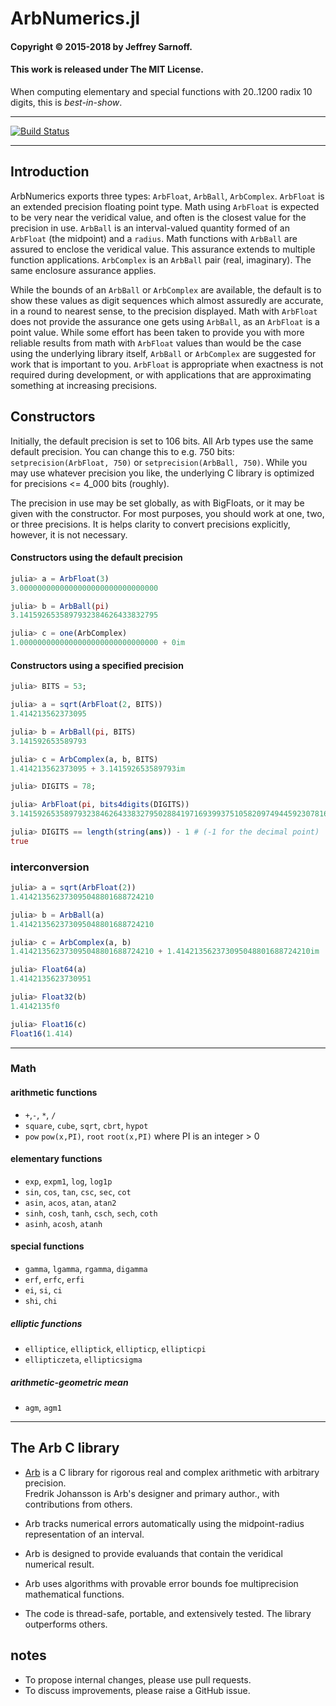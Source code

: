 # ArbNumerics.jl


#### Copyright © 2015-2018 by Jeffrey Sarnoff. 
####  This work is released under The MIT License.

When computing elementary and special functions
with 20..1200 radix 10 digits, this is _best-in-show_.

-----

[![Build Status](https://travis-ci.org/JeffreySarnoff/ArbNumerics.jl.svg?branch=master)](https://travis-ci.org/JeffreySarnoff/ArbNumerics.jl)

----

## Introduction

ArbNumerics exports three types: `ArbFloat`, `ArbBall`, `ArbComplex`.  `ArbFloat` is an extended precision floating point type. Math using `ArbFloat` is expected to be very near the veridical value, and often is the closest value for the precision in use. `ArbBall` is an interval-valued quantity formed of an `ArbFloat` (the midpoint) and a `radius`.  Math functions with `ArbBall` are assured to enclose the veridical value.  This assurance extends to multiple function applications.  `ArbComplex` is an `ArbBall` pair (real, imaginary).  The same enclosure assurance applies.

While the bounds of an `ArbBall` or `ArbComplex` are available, the default is to show these values as digit sequences which almost assuredly are accurate, in a round to nearest sense, to the precision displayed.  Math with `ArbFloat` does not provide the assurance one gets using `ArbBall`, as an `ArbFloat` is a point value.  While some effort has been taken to provide you with more reliable results from math with `ArbFloat` values than would be the case using the underlying library itself, `ArbBall` or `ArbComplex` are suggested for work that is important to you.  `ArbFloat` is appropriate when exactness is not required during development, or with applications that are approximating something at increasing precisions.

## Constructors

Initially, the default precision is set to 106 bits.  All Arb types use the same default precision. You can change this to e.g. 750 bits: `setprecision(ArbFloat, 750)` or `setprecision(ArbBall, 750)`. While you may use whatever precision you like, the underlying C library is optimized for precisions <= 4_000 bits (roughly).

The precision in use may be set globally, as with BigFloats, or it may be given with the constructor.  For most purposes, you should work at one, two, or three precisions.  It is helps clarity to convert precisions explicitly, however, it is not necessary.

#### Constructors using the default precision
```julia
julia> a = ArbFloat(3)
3.0000000000000000000000000000000

julia> b = ArbBall(pi)
3.1415926535897932384626433832795

julia> c = one(ArbComplex)
1.0000000000000000000000000000000 + 0im
```

#### Constructors using a specified precision
```julia
julia> BITS = 53;

julia> a = sqrt(ArbFloat(2, BITS))
1.414213562373095

julia> b = ArbBall(pi, BITS)
3.141592653589793

julia> c = ArbComplex(a, b, BITS)
1.414213562373095 + 3.141592653589793im
```
```julia
julia> DIGITS = 78;

julia> ArbFloat(pi, bits4digits(DIGITS))
3.14159265358979323846264338327950288419716939937510582097494459230781640628621

julia> DIGITS == length(string(ans)) - 1 # (-1 for the decimal point) 
true
```

### interconversion

```julia
julia> a = sqrt(ArbFloat(2))
1.414213562373095048801688724210

julia> b = ArbBall(a)
1.414213562373095048801688724210

julia> c = ArbComplex(a, b)
1.414213562373095048801688724210 + 1.414213562373095048801688724210im

julia> Float64(a)
1.4142135623730951

julia> Float32(b)
1.4142135f0

julia> Float16(c)
Float16(1.414)
```

----

### Math

#### arithmetic functions

- `+`,`-`, `*`, `/`
- `square`, `cube`, `sqrt`, `cbrt`, `hypot`
- `pow` `pow(x,PI)`, `root` `root(x,PI)` where PI is an integer > 0

#### elementary functions

- `exp`, `expm1`, `log`, `log1p`
- `sin`, `cos`, `tan`, `csc`, `sec`, `cot`
- `asin`, `acos`, `atan`, `atan2`
- `sinh`, `cosh`, `tanh`, `csch`, `sech`, `coth`
- `asinh`, `acosh`, `atanh`

#### special functions
- `gamma`, `lgamma`, `rgamma`, `digamma`
- `erf`, `erfc`, `erfi`
- `ei`, `si`, `ci`
- `shi`, `chi`

##### elliptic functions
- `elliptice`, `elliptick`, `ellipticp`, `ellipticpi`
- `ellipticzeta`, `ellipticsigma`

##### arithmetic-geometric mean
- `agm`, `agm1`

----

## The Arb C library

- [Arb](https://arblib.org) is a C library for rigorous real and complex arithmetic with arbitrary precision.    
  Fredrik Johansson is Arb's designer and primary author., with contributions from others. 

- Arb tracks numerical errors automatically using the midpoint-radius representation of an interval.

- Arb is designed to provide evaluands that contain the veridical numerical result.
- Arb uses algorithms with provable error bounds foe multiprecision mathematical functions.

- The code is thread-safe, portable, and extensively tested. The library outperforms others.



## notes

- To propose internal changes, please use pull requests.
- To discuss improvements, please raise a GitHub issue.
